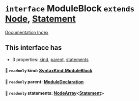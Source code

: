 # `interface` ModuleBlock `extends` [Node](../private.interface.Node/README.md), [Statement](../private.interface.Statement/README.md)

[Documentation Index](../README.md)

## This interface has

- 3 properties:
[kind](#-readonly-kind-syntaxkindmoduleblock),
[parent](#-readonly-parent-moduledeclaration),
[statements](#-readonly-statements-nodearraystatement)


#### 📄 `readonly` kind: [SyntaxKind.ModuleBlock](../private.enum.SyntaxKind/README.md#moduleblock--268)



#### 📄 `readonly` parent: [ModuleDeclaration](../private.interface.ModuleDeclaration/README.md)



#### 📄 `readonly` statements: [NodeArray](../private.interface.NodeArray/README.md)\<[Statement](../private.interface.Statement/README.md)>



